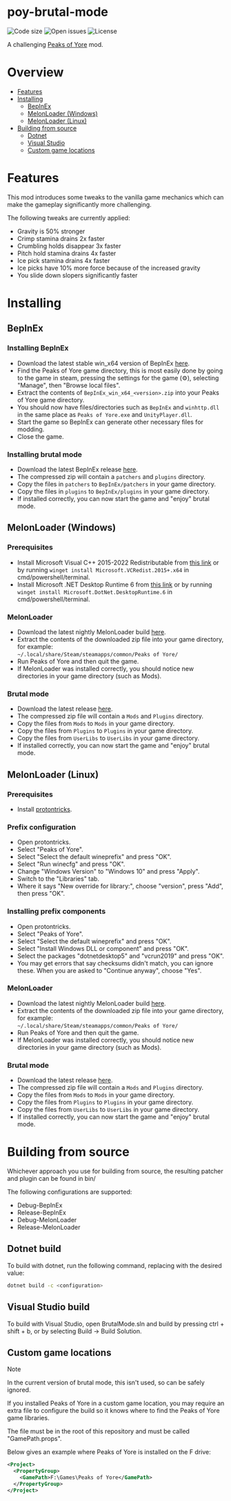 # poy-brutal-mode
![Code size](https://img.shields.io/github/languages/code-size/Kaden5480/poy-brutal-mode?color=5c85d6)
![Open issues](https://img.shields.io/github/issues/Kaden5480/poy-brutal-mode?color=d65c5c)
![License](https://img.shields.io/github/license/Kaden5480/poy-brutal-mode?color=a35cd6)

A challenging
[Peaks of Yore](https://store.steampowered.com/app/2236070/)
mod.

# Overview
- [Features](#features)
- [Installing](#installing)
    - [BepInEx](#bepinex)
    - [MelonLoader (Windows)](#melonloader-windows)
    - [MelonLoader (Linux)](#melonloader-linux)
- [Building from source](#building)
    - [Dotnet](#dotnet-build)
    - [Visual Studio](#visual-studio-build)
    - [Custom game locations](#custom-game-locations)

# Features
This mod introduces some tweaks to the vanilla game mechanics which
can make the gameplay significantly more challenging.

The following tweaks are currently applied:
- Gravity is 50% stronger
- Crimp stamina drains 2x faster
- Crumbling holds disappear 3x faster
- Pitch hold stamina drains 4x faster
- Ice pick stamina drains 4x faster
- Ice picks have 10% more force because of the increased gravity
- You slide down slopers significantly faster

# Installing
## BepInEx
### Installing BepInEx
- Download the latest stable win_x64 version of BepInEx
[here](https://github.com/BepInEx/BepInEx/releases).
- Find the Peaks of Yore game directory, this is most easily done by going to the game in steam,
  pressing the settings for the game (⚙️), selecting "Manage", then "Browse local files".
- Extract the contents of `BepInEx_win_x64_<version>.zip` into your Peaks of Yore game directory.
- You should now have files/directories such as `BepInEx` and `winhttp.dll`
  in the same place as `Peaks of Yore.exe` and `UnityPlayer.dll`.
- Start the game so BepInEx can generate other necessary files for modding.
- Close the game.

### Installing brutal mode
- Download the latest BepInEx release
[here](https://github.com/Kaden5480/poy-brutal-mode/releases).
- The compressed zip will contain a `patchers` and `plugins` directory.
- Copy the files in `patchers` to `BepInEx/patchers` in your game directory.
- Copy the files in `plugins` to `BepInEx/plugins` in your game directory.
- If installed correctly, you can now start the game and "enjoy" brutal mode.

## MelonLoader (Windows)
### Prerequisites
- Install Microsoft Visual C++ 2015-2022 Redistributable from
[this link](https://aka.ms/vs/17/release/vc_redist.x64.exe)
or by running `winget install Microsoft.VCRedist.2015+.x64` in cmd/powershell/terminal.
- Install Microsoft .NET Desktop Runtime 6 from
[this link](https://download.visualstudio.microsoft.com/download/pr/d0849e66-227d-40f7-8f7b-c3f7dfe51f43/37f8a04ab7ff94db7f20d3c598dc4d74/windowsdesktop-runtime-6.0.29-win-x64.exe)
or by running `winget install Microsoft.DotNet.DesktopRuntime.6` in cmd/powershell/terminal.

### MelonLoader
- Download the latest nightly MelonLoader build
[here](https://nightly.link/LavaGang/MelonLoader/workflows/build/alpha-development/MelonLoader.Windows.x64.CI.Release.zip).
- Extract the contents of the downloaded zip file into your game directory, for example:<br>
  `~/.local/share/Steam/steamapps/common/Peaks of Yore/`
- Run Peaks of Yore and then quit the game.
- If MelonLoader was installed correctly, you should notice new directories
  in your game directory (such as Mods).

### Brutal mode
- Download the latest release
[here](https://github.com/Kaden5480/poy-brutal-mode/releases).
- The compressed zip file will contain a `Mods` and `Plugins` directory.
- Copy the files from `Mods` to `Mods` in your game directory.
- Copy the files from `Plugins` to `Plugins` in your game directory.
- Copy the files from `UserLibs` to `UserLibs` in your game directory.
- If installed correctly, you can now start the game and "enjoy" brutal mode.

## MelonLoader (Linux)
### Prerequisites
- Install [protontricks](https://pkgs.org/download/protontricks).

### Prefix configuration
- Open protontricks.
- Select "Peaks of Yore".
- Select "Select the default wineprefix" and press "OK".
- Select "Run winecfg" and press "OK".
- Change "Windows Version" to "Windows 10" and press "Apply".
- Switch to the "Libraries" tab.
- Where it says "New override for library:", choose "version", press "Add", then press "OK".

### Installing prefix components
- Open protontricks.
- Select "Peaks of Yore".
- Select "Select the default wineprefix" and press "OK".
- Select "Install Windows DLL or component" and press "OK".
- Select the packages "dotnetdesktop5" and "vcrun2019" and press "OK".
- You may get errors that say checksums didn't match, you can ignore these. When
  you are asked to "Continue anyway", choose "Yes".

### MelonLoader
- Download the latest nightly MelonLoader build
[here](https://nightly.link/LavaGang/MelonLoader/workflows/build/alpha-development/MelonLoader.Windows.x64.CI.Release.zip).
- Extract the contents of the downloaded zip file into your game directory, for example:<br>
  `~/.local/share/Steam/steamapps/common/Peaks of Yore/`
- Run Peaks of Yore and then quit the game.
- If MelonLoader was installed correctly, you should notice new directories
  in your game directory (such as Mods).

### Brutal mode
- Download the latest release
[here](https://github.com/Kaden5480/poy-brutal-mode/releases).
- The compressed zip file will contain a `Mods` and `Plugins` directory.
- Copy the files from `Mods` to `Mods` in your game directory.
- Copy the files from `Plugins` to `Plugins` in your game directory.
- Copy the files from `UserLibs` to `UserLibs` in your game directory.
- If installed correctly, you can now start the game and "enjoy" brutal mode.

# Building from source
Whichever approach you use for building from source, the resulting
patcher and plugin can be found in bin/

The following configurations are supported:
- Debug-BepInEx
- Release-BepInEx
- Debug-MelonLoader
- Release-MelonLoader

## Dotnet build
To build with dotnet, run the following command, replacing
<configuration> with the desired value:
```sh
dotnet build -c <configuration>
```

## Visual Studio build
To build with Visual Studio, open BrutalMode.sln and build by pressing ctrl + shift + b,
or by selecting Build -> Build Solution.

## Custom game locations
> [!NOTE]
> In the current version of brutal mode, this isn't used, so can be safely ignored.

If you installed Peaks of Yore in a custom game location, you may require
an extra file to configure the build so it knows where to find the Peaks of Yore game
libraries.

The file must be in the root of this repository and must be called "GamePath.props".

Below gives an example where Peaks of Yore is installed on the F drive:
```xml
<Project>
  <PropertyGroup>
    <GamePath>F:\Games\Peaks of Yore</GamePath>
  </PropertyGroup>
</Project>
```
